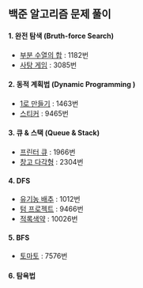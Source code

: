 ## 백준 알고리즘 문제 풀이

#### 1. 완전 탐색 (Bruth-force Search)

* [부분 수열의 합]( https://www.acmicpc.net/problem/1182) : 1182번
* [사탕 게임](https://www.acmicpc.net/problem/3085) : 3085번 

#### 2. 동적 계획법 (Dynamic Programming )

- [1로 만들기](https://www.acmicpc.net/problem/1463) : 1463번
- [스티커](https://www.acmicpc.net/problem/9465) : 9465번

#### 3. 큐 & 스택 (Queue & Stack)

- [프린터 큐](https://www.acmicpc.net/problem/1966) : 1966번
- [창고 다각형](https://www.acmicpc.net/problem/2304) : 2304번

#### 4. DFS

- [유기농 배추](https://www.acmicpc.net/problem/1012) : 1012번
- [텀 프로젝트](https://www.acmicpc.net/problem/9466) : 9466번
- [적록색약](https://www.acmicpc.net/problem/10026) : 10026번

#### 5. BFS

- [토마토](https://www.acmicpc.net/problem/7576) : 7576번



#### 6. 탐욕법